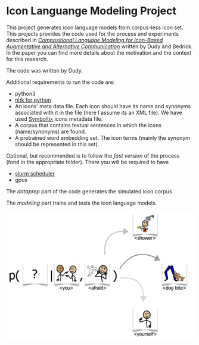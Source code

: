 # Icon Languange Modeling Project
This project generates icon language models from corpus-less icon set. This projects provides the code used for the process and experiments described in [*Compositional Language Modeling for Icon-Based Augmentative and Alternative Communication*](http://www.aclweb.org/anthology/W18-3404) written by Dudy and Bedrick. In the paper you can find more details about the motivation and the context for this research.

The code was written by Dudy.

Additional requirements to run the code are:
  * python3
  * [nltk for python](http://www.nltk.org)
  * An icons' meta data file. Each icon should have its name and synonyms associated with it in the file (here I assume its an XML file). We have used [Symboltix](https://www.n2y.com/symbolstix-prime/) icons metadata file.
  * A corpus that contains textual sentences in which the icons (name/synonyms) are found.
  * A pretrained word embedding set. The icon terms (mainly the synonym should be represented in this set).

Optional, but recommended is to follow the *fast version* of the process (fond in the appropriate folder). There you will be required to have 
 * [slurm scheduler](https://slurm.schedmd.com)
 * gpus
 
 The *dataprep* part of the code generates the simulated icon corpus
 
 The *modeling* part trains and tests the icon language models.
 
<p align="center">
<img src="images/image.png" width="600">
</p>
